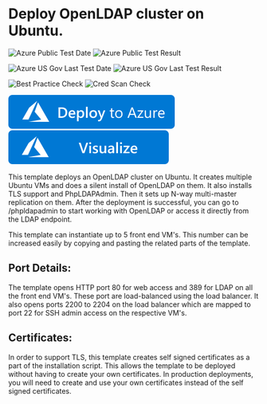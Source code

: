 # Deploy OpenLDAP cluster on Ubuntu.

![Azure Public Test Date](https://azurequickstartsservice.blob.core.windows.net/badges/application-workloads/openldap/openldap-cluster-ubuntu/PublicLastTestDate.svg)
![Azure Public Test Result](https://azurequickstartsservice.blob.core.windows.net/badges/application-workloads/openldap/openldap-cluster-ubuntu/PublicDeployment.svg)

![Azure US Gov Last Test Date](https://azurequickstartsservice.blob.core.windows.net/badges/application-workloads/openldap/openldap-cluster-ubuntu/FairfaxLastTestDate.svg)
![Azure US Gov Last Test Result](https://azurequickstartsservice.blob.core.windows.net/badges/application-workloads/openldap/openldap-cluster-ubuntu/FairfaxDeployment.svg)

![Best Practice Check](https://azurequickstartsservice.blob.core.windows.net/badges/application-workloads/openldap/openldap-cluster-ubuntu/BestPracticeResult.svg)
![Cred Scan Check](https://azurequickstartsservice.blob.core.windows.net/badges/application-workloads/openldap/openldap-cluster-ubuntu/CredScanResult.svg)

[![Deploy To Azure](https://raw.githubusercontent.com/Azure/azure-quickstart-templates/master/1-CONTRIBUTION-GUIDE/images/deploytoazure.svg?sanitize=true)](https://portal.azure.com/#create/Microsoft.Template/uri/https%3A%2F%2Fraw.githubusercontent.com%2FAzure%2Fazure-quickstart-templates%2Fmaster%2Fapplication-workloads%2Fopenldap%2Fopenldap-cluster-ubuntu%2Fazuredeploy.json)  [![Visualize](https://raw.githubusercontent.com/Azure/azure-quickstart-templates/master/1-CONTRIBUTION-GUIDE/images/visualizebutton.svg?sanitize=true)](http://armviz.io/#/?load=https%3A%2F%2Fraw.githubusercontent.com%2FAzure%2Fazure-quickstart-templates%2Fmaster%2Fapplication-workloads%2Fopenldap%2Fopenldap-cluster-ubuntu%2Fazuredeploy.json)

This template deploys an OpenLDAP cluster on Ubuntu. It creates multiple Ubuntu VMs and does a silent install of OpenLDAP on them. It also installs TLS support and PhpLDAPAdmin. Then it sets up N-way multi-master replication on them. After the deployment is successful, you can go to /phpldapadmin to start working with OpenLDAP or access it directly from the LDAP endpoint.

This template can instantiate up to 5 front end VM's. This number can be increased easily by copying and pasting the related parts of the template. 

## Port Details:
The template opens HTTP port 80 for web access and 389 for LDAP on all the front end VM's. These port are load-balanced using the load balancer.
It also opens ports 2200 to 2204 on the load balancer which are mapped to port 22 for SSH admin access on the respective VM's.

## Certificates:
In order to support TLS, this template creates self signed certificates as a part of the installation script. This allows the template to be deployed without having to create your own certificates. In production deployments, you will need to create and use your own certificates instead of the self signed certificates.


